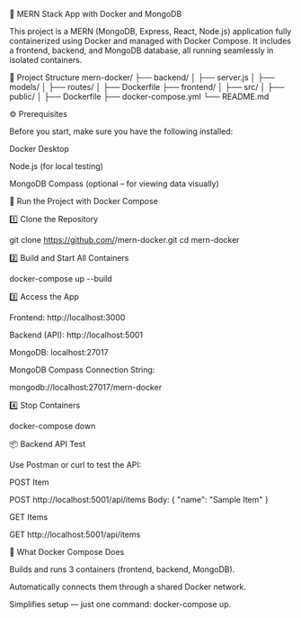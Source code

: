 🚀 MERN Stack App with Docker and MongoDB

This project is a MERN (MongoDB, Express, React, Node.js) application fully containerized using Docker and managed with Docker Compose.
It includes a frontend, backend, and MongoDB database, all running seamlessly in isolated containers.

🧩 Project Structure
mern-docker/
├── backend/
│   ├── server.js
│   ├── models/
│   ├── routes/
│   ├── Dockerfile
├── frontend/
│   ├── src/
│   ├── public/
│   ├── Dockerfile
├── docker-compose.yml
└── README.md

⚙️ Prerequisites

Before you start, make sure you have the following installed:

Docker Desktop

Node.js
 (for local testing)

MongoDB Compass
 (optional – for viewing data visually)

🐳 Run the Project with Docker Compose

1️⃣ Clone the Repository

git clone https://github.com/<your-username>/mern-docker.git
cd mern-docker


2️⃣ Build and Start All Containers

docker-compose up --build


3️⃣ Access the App

Frontend: http://localhost:3000

Backend (API): http://localhost:5001

MongoDB: localhost:27017

MongoDB Compass Connection String:

mongodb://localhost:27017/mern-docker


4️⃣ Stop Containers

docker-compose down

📦 Backend API Test

Use Postman
 or curl to test the API:

POST Item

POST http://localhost:5001/api/items
Body: { "name": "Sample Item" }


GET Items

GET http://localhost:5001/api/items

🧠 What Docker Compose Does

Builds and runs 3 containers (frontend, backend, MongoDB).

Automatically connects them through a shared Docker network.

Simplifies setup — just one command: docker-compose up.
